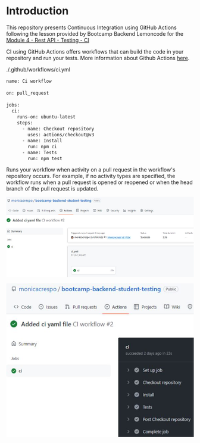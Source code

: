 # Introduction

This repository presents Continuous Integration using GitHub Actions following the lesson provided by Bootcamp Backend Lemoncode for the [Module 4 - Rest API - Testing - CI](https://github.com/Lemoncode/bootcamp-backend/tree/ca27da73818fac15986d55afca650a963354b62d/00-stack-documental/04-rest-api/07-testing/07-ci)

CI using GitHub Actions offers workflows that can build the code in your repository and run your tests. More information about Github Actions [here](https://docs.github.com/en/actions/using-workflows).


./.github/workflows/ci.yml

```
name: Ci workflow

on: pull_request

jobs:
  ci:
    runs-on: ubuntu-latest
    steps:
      - name: Checkout repository
        uses: actions/checkout@v3
      - name: Install
        run: npm ci
      - name: Tests
        run: npm test
```

Runs your workflow when activity on a pull request in the workflow's repository occurs. For example, if no activity types are specified, the workflow runs when a pull request is opened or reopened or when the head branch of the pull request is updated.

![CIGithubActionWorkflow](CIGithubActionWorkflow1.JPG)

![CIGithubActionWorkflow](CIGithubActionWorkflow.JPG)
